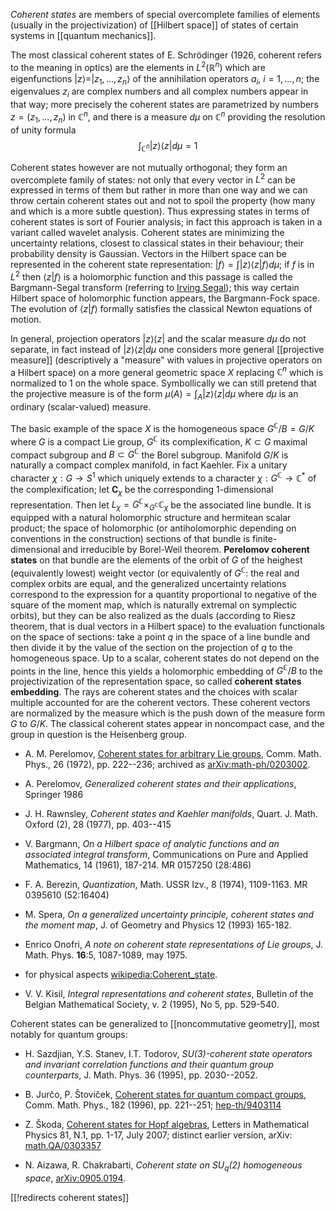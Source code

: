 _Coherent states_ are members of special overcomplete families of elements (usually in the projectivization) of [[Hilbert space]] of states of certain systems in [[quantum mechanics]]. 

The most classical coherent states of E. Schr&#246;dinger (1926, coherent refers to the meaning in optics) are the elements in $L^2(\mathbb{R}^n)$ which are eigenfunctions $|z\rangle = |z_1,\ldots,z_n\rangle$ of the annihilation operators $a_i$, $i=1,\ldots,n$; the eigenvalues $z_i$ are complex numbers and all complex numbers appear in that way; more precisely the coherent states are parametrized by numbers $z=(z_1,\ldots,z_n)$ in $\mathbb{C}^n$, and there is a measure $d\mu$ on $\mathbb{C}^n$ providing the resolution of unity formula
$$
\int_{\mathbb{C}^n} |z\rangle \langle z| d\mu = 1
$$

Coherent states however are not mutually orthogonal; they form an overcomplete family of states: not only that every vector in $L^2$ can be expressed in terms of them but rather in more than one way and we can throw certain coherent states out and not to spoil the property (how many and which is a more subtle question). Thus expressing states in terms of coherent states is sort of Fourier analysis; in fact this approach is taken in a variant called wavelet analysis. Coherent states are minimizing the uncertainty relations, closest to classical states in their behaviour; their probability density is Gaussian. Vectors in the Hilbert space can be represented in the coherent state representation: $|f\rangle = \int |z\rangle\langle z|f\rangle d\mu$; if $f$ is in $L^2$ then $\langle z|f\rangle$ is a holomorphic function and this passage is called the Bargmann-Segal transform (referring to [Irving Segal](http://en.wikipedia.org/wiki/Irving_Segal)); this way certain Hilbert space of holomorphic function appears, the Bargmann-Fock space. The evolution of $\langle z|f\rangle$ formally satisfies the classical Newton equations of motion. 

In general, projection operators $|z\rangle \langle z|$ and the scalar measure $d\mu$ do not separate, in fact instead of $|z\rangle \langle z| d\mu$ one considers more general [[projective measure]] (descriptively a "measure" with values in projective operators on a Hilbert space) on a more general geometric space $X$ replacing $\mathbb{C}^n$ which is normalized to 1 on the whole space. Symbollically we can still pretend that the projective measure is of the form $\mu(A) = \int_A |z\rangle \langle z| d\mu$ where $d\mu$ is an ordinary (scalar-valued) measure. 

The basic example of the space $X$ is the homogeneous space $G^{\mathbb {C}}/B = G/K$ where $G$ is a compact Lie group, $G^{\mathbb{C}}$ its complexification, $K\subset G$ maximal compact subgroup and $B\subset G^{\mathbb{C}}$ the Borel subgroup. Manifold $G/K$ is naturally a compact complex manifold, in fact Kaehler. Fix a unitary character $\chi:G\to S^1$ which uniquely extends to a character $\chi:G^{\mathbb{C}}\to \mathbb{C}^*$ of the complexification; let $\mathbf{C}_\chi$ be the corresponding 1-dimensional representation. Then let $L_\chi = G^{\mathbb{C}}\times_{G^{\mathbb{C}}} \mathbb{C}_\chi$ be the associated line bundle. It is equipped with a natural holomorphic structure and hermitean scalar product; the space of holomorphic (or antiholomorphic depending on conventions in the construction) sections of that bundle is finite-dimensional and irreducible by Borel-Weil theorem. __Perelomov coherent states__ on that bundle are the elements of the orbit of $G$ of the heighest (equivalently lowest) weight vector (or equivalently of $G^{\mathbb{C}}$: the real and complex orbits are equal, and the generalized uncertainty relations correspond to the expression for a quantity proportional to negative of the square of the moment map, which is naturally extremal on symplectic orbits), but they can be also realized as the duals (according to Riesz theorem, that is dual vectors in a Hilbert space) to the evaluation functionals on the space of sections: take a point $q$ in the space of a line bundle and then divide it by the value of the section on the projection of $q$ to the homogeneous space. Up to a scalar, coherent states do not depend on the points in the line, hence this yields a holomorphic embedding of $G^{\mathbb{C}}/B$ to the projectivization of the representation space, so called __coherent states embedding__. The rays are coherent states and the choices with scalar multiple accounted for are the coherent vectors. These coherent vectors are normalized by the measure which is the push down of the measure form $G$ to $G/K$. The classical coherent states appear in noncompact case, and the group in question is the Heisenberg group.

* A. M. Perelomov, [Coherent states for arbitrary Lie groups](http://projecteuclid.org/euclid.cmp/1103858078),
Comm. Math. Phys., 26 (1972), pp. 222--236; archived as [arXiv:math-ph/0203002](http://arxiv.org/abs/math/0203002).

* A. Perelomov, _Generalized coherent states and their applications_, Springer 1986

* J. H. Rawnsley, _Coherent states and Kaehler manifolds_,
Quart. J. Math. Oxford (2), 28 (1977), pp. 403--415

* V. Bargmann, _On a Hilbert space of analytic functions and an associated integral transform_, Communications on Pure and Applied Mathematics, 14 (1961), 187-214. MR 0157250 (28:486) 

* F. A. Berezin, _Quantization_, Math. USSR Izv., 8 (1974), 1109-1163. MR 0395610 (52:16404) 

* M. Spera, _On a generalized uncertainty principle,
coherent states and the moment map_, J. of Geometry and Physics 12 (1993) 165-182.

* Enrico Onofri, _A note on coherent state representations of Lie groups_, J. Math. Phys. __16__:5, 1087-1089, may 1975. 

* for physical aspects [wikipedia:Coherent_state](http://en.wikipedia.org/wiki/Coherent_state).

* V. V. Kisil, _Integral representations and coherent states_,
Bulletin of the Belgian Mathematical Society, v. 2 (1995), No 5, pp. 529-540.

Coherent states can be generalized to [[noncommutative geometry]], most notably for quantum groups:

* H. Sazdjian, Y.S. Stanev, I.T. Todorov, _SU(3)-coherent state
operators and invariant correlation functions and their quantum group
counterparts_, J. Math. Phys. 36 (1995), pp. 2030--2052.

* B. Jur&#269;o, P. &#352;tovi&#269;ek, [Coherent states for quantum compact groups](http://projecteuclid.org/euclid.cmp/1104288026), Comm. Math. Phys., 182 (1996), pp. 221--251; [hep-th/9403114](http://arXiv.org/abs/hep-th/9403114)

* Z. &#352;koda, [Coherent states for Hopf algebras](http://dx.doi.org/10.1007/s11005-007-0166-y), Letters in Mathematical Physics 81, N.1, pp. 1-17, July 2007; distinct earlier version, arXiv: [math.QA/0303357](http://arXiv.org/abs/math/0303357)

* N. Aizawa, R. Chakrabarti, _Coherent state on $SU_q(2)$ homogeneous space_, [arXiv:0905.0194](http://arxiv.org/abs/0905.0194).

[[!redirects coherent states]]